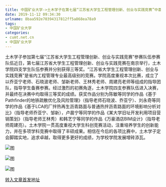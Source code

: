 ```yaml
---
title: 中国矿业大学->土木学子在第七届“江苏省大学生工程管理创新、创业与实践竞赛”中喜获佳绩 | cumt.net.cn
date: 2019-11-12 09:34:30
urlname: 8baa592e70394317812ff5a868ea78a9
tags: 
- 中国矿业大学
categories:
- cumt.net.cn
- 中国矿业大学
---
```

土木学子参加第七届“江苏省大学生工程管理创新、创业与实践竞赛”参赛队伍参赛队伍近日，第七届江苏省大学生工程管理创新、创业与实践竞赛在南京举行，土木学院四支学生队伍参赛并分别获得三等奖。“江苏省大学生工程管理创新、创业与实践竞赛”是省内工程管理专业最高级别的竞赛。学院高度重视本次比赛，成立了以乔亚宁老师、石晓波老师、邹新老师、王林秀老师、周建亮老师等组成的指导团队，指导学生备赛参赛。经过激烈的初赛角逐，土木学院四支参赛队伍进入决赛，并最终在决赛中均取得三等奖的成绩。获奖作品分别为陈敏等同学的作品《基于Pathfinder的地铁疏散优化及风险管理》（指导老师石晓波、乔亚宁）、刘永奇等同学的作品《基于LCA的厂拌热再生沥青路面与普通热拌沥青路面的环境影响分析对比》（指导老师乔亚宁、邹新），卢晨宁等同学的作品《某大学旧址开发利用项目营销策划》（指导老师王林秀）和韩艺宁等同学的作品《万豪酒店BIM设计》（指导老师周建亮）。土木学院一贯高度重视大学生科创竞赛活动，注重培养学生的创新能力，并在多项学科竞赛中取得了丰硕成果。相信在今后的各项比赛中，土木学子定会脚踏实地，追求卓越，取得更多更好的成绩，为学校学院发展增砖添瓦。

![图](http://xwzx.cumt.edu.cn/_upload/article/images/7f/ba/96a751f44b749aae9c0e12f08e91/4e75707c-3015-44f2-a9fe-80c7f9907a94.jpg)

![图](http://xwzx.cumt.edu.cn/_upload/article/images/7f/ba/96a751f44b749aae9c0e12f08e91/ac919336-d445-429b-8296-4e8267159e53.jpg)

![图](http://xwzx.cumt.edu.cn/_upload/article/images/7f/ba/96a751f44b749aae9c0e12f08e91/8df19041-6902-4b4a-8ffd-4705a112a552.jpg)

[转入文章首发地址](http://xwzx.cumt.edu.cn/60/b7/c523a549047/page.htm)